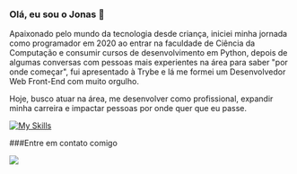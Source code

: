 ### Olá, eu sou o Jonas 👋

Apaixonado pelo mundo da tecnologia desde criança, iniciei minha jornada como programador em 2020 ao entrar na faculdade de Ciência da Computação e consumir cursos de desenvolvimento em Python, depois de algumas conversas com pessoas mais experientes na área para saber "por onde começar", fui apresentado à Trybe e lá me formei um Desenvolvedor Web Front-End com muito orgulho.

Hoje, busco atuar na área, me desenvolver como profissional, expandir minha carreira e impactar pessoas por onde quer que eu passe.

[![My Skills](https://skillicons.dev/icons?i=js,html,css,js,jest,nodejs,react,redux,ts,linux)](https://skillicons.dev)

###Entre em contato comigo

[<img src="https://img.icons8.com/color/48/000000/linkedin-circled--v1.png"/>](https://www.linkedin.com/in/jonasjeronimodev/)

